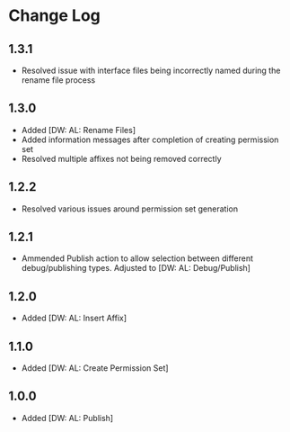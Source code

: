 # Change Log

## 1.3.1

- Resolved issue with interface files being incorrectly named during the rename file process

## 1.3.0

- Added [DW: AL: Rename Files]
- Added information messages after completion of creating permission set
- Resolved multiple affixes not being removed correctly

## 1.2.2

- Resolved various issues around permission set generation

## 1.2.1

- Ammended Publish action to allow selection between different debug/publishing types. Adjusted to [DW: AL: Debug/Publish]

## 1.2.0

- Added [DW: AL: Insert Affix]

## 1.1.0

- Added [DW: AL: Create Permission Set]

## 1.0.0

- Added [DW: AL: Publish]
